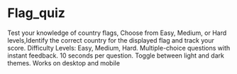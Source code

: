 # Flag_quiz
Test your knowledge of country flags, Choose from Easy, Medium, or Hard levels,Identify the correct country for the displayed flag and track your score. Difficulty Levels: Easy, Medium, Hard. Multiple-choice questions with instant feedback. 10 seconds per question. Toggle between light and dark themes. Works on desktop and mobile
